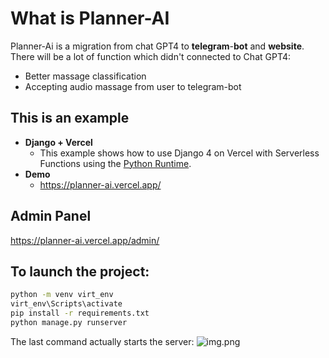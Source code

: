 # What is Planner-AI
Planner-Ai is a migration from chat GPT4 to **telegram**-**bot** and **website**. There will be a lot of function which didn't connected to Chat GPT4:
* Better massage classification
* Accepting audio massage from user to telegram-bot
## This is an example
* **Django + Vercel** 
  * This example shows how to use Django 4 on Vercel with Serverless Functions using the [Python Runtime](https://vercel.com/docs/concepts/functions/serverless-functions/runtimes/python).
*  **Demo**
   * https://planner-ai.vercel.app/ 




## Admin Panel

https://planner-ai.vercel.app/admin/


## To launch the project:

```bash
python -m venv virt_env
virt_env\Scripts\activate
pip install -r requirements.txt
python manage.py runserver
```

The last command actually starts the server:
![img.png](img.png)
